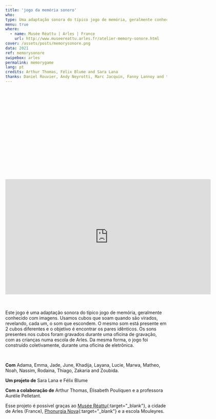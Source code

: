 ```yaml
---
title: 'jogo da memória sonoro'
who: 
type: Uma adaptação sonora do típico jogo de memória, geralmente conhecido com imagens.
menu: true
where: 
  - name: Musée Réattu | Arles | France
    url: http://www.museereattu.arles.fr/atelier-memory-sonore.html
cover: /assets/posts/memorysonore.png
data: 2021
ref: memorysonore
swipebox: arles
permalink: memorygame
lang: pt
credits: Arthur Thomas, Félix Blume and Sara Lana
thanks: Daniel Rouvier, Andy Neyrotti, Marc Jacquin, Fanny Lannoy and the FabLab from Grand Narbonne
---
```


<div class="video-wrapper-side video-wrapper-16x9"><div style="padding:56.25% 0 0 0;position:relative;"><iframe src="https://player.vimeo.com/video/576593011?title=0&byline=0&portrait=0" width="640" height="360" frameborder="0" allow="autoplay; fullscreen; picture-in-picture" allowfullscreen></iframe></div></div>
<br><br>

Este jogo é uma adaptação sonora do típico jogo de memória, geralmente conhecido com imagens. Usamos cubos que soam quando são virados, revelando, cada um, o som que escondem. O mesmo som está presente em 2 cubos diferentes e o objetivo é encontrar os pares idênticos.
Os sons presentes nos cubos foram gravados durante uma oficina de gravação, com as crianças numa escola de Arles. Da mesma forma, o jogo foi construído coletivamente, durante uma oficina de eletrônica.

<br>

**Com** Adama, Emma, Jade, June, Khadija, Layana, Lucie, Marwa, Matheo, Noah, Nassim, Rodaina, Thiago, Zakaria and Zoubida.
  
**Um projeto de** Sara Lana e Félix Blume
  
**Com a colaboração de** Arthur Thomas, Élisabeth Pouliquen e a professora Aurélie Pelletant.
  
Esse projeto é possível graças ao [Musée Réattu](http://www.museereattu.arles.fr/){:target="_blank"}, a cidade de Arles (France), [Phonurgia Nova](http://phonurgia.fr/){:target="_blank"} e a escola Mouleyres.